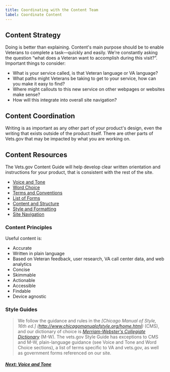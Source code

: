 ```yaml
---
title: Coordinating with the Content Team
label: Coordinate Content
---
```

## Content Strategy
Doing is better than explaining. Content's main purpose should be to enable Veterans to complete a task—quickly and easily. We're constantly asking the question “what does a Veteran want to accomplish during this visit?”. Important things to consider:

- What is your service called, is that Veteran language or VA language?
- What paths might Veterans be taking to get to your service, how can you make it easy to find?
- Where might callouts to this new service on other webpages or websites make sense?
- How will this integrate into overall site navigation?

## Content Coordination
Writing is as important as any other part of your product's design, even the writing that exists outside of the product itself. There are other parts of Vets.gov that may be impacted by what you are working on.

## Content Resources
The Vets.gov Content Guide will help develop clear written orientation and instructions for your product, that is consistent with the rest of the site.
- [Voice and Tone](./voice-and-tone)
- [Word Choice](./word-choice)
- [Terms and Conventions](./terms-and-conventions)
- [List of Forms](./forms)
- [Content and Structure](./content-and-structure)
- [Style and Formatting](./style-and-formatting)
- [Site Navigation](./site-navigation)

### Content Principles
Useful content is:
 - Accurate
 - Written in plain language
 - Based on Veteran feedback, user research, VA call center data, and web analytics
 - Concise
 - Skimmable
 - Actionable
 - Accessible
 - Findable
 - Device agnostic


### Style Guides
> We follow the guidance and rules in the *[Chicago Manual of Style, 16th ed.] (http://www.chicagomanualofstyle.org/home.html)* (CMS), and our dictionary of choice is [*Merriam-Webster's Collegiate Dictionary*](http://www.merriam-webster.com/) (M-W). The vets.gov Style Guide has exceptions to CMS and M-W, plain-language guidance (see Voice and Tone and Word Choice sections), a list of terms specific to VA and vets.gov, as well as government forms referenced on our site.

<!-- Next Button -->
<a href='./content-guide/voice-and-tone'><div class="next-button"><h5 class="next-text">Next: Voice and Tone</h5></div></a>
